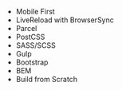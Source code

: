 - Mobile First
- LiveReload with BrowserSync
- Parcel
- PostCSS
- SASS/SCSS
- Gulp
- Bootstrap
- BEM
- Build from Scratch
